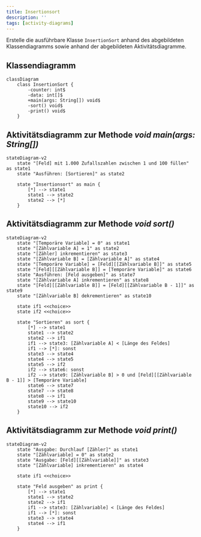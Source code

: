 ```yaml
---
title: Insertionsort
description: ''
tags: [activity-diagrams]
---
```


Erstelle die ausführbare Klasse `InsertionSort` anhand des abgebildeten
Klassendiagramms sowie anhand der abgebildeten Aktivitätsdiagramme.

## Klassendiagramm

```mermaid
classDiagram
    class InsertionSort {
        -counter: int$
        -data: int[]$
        +main(args: String[]) void$
        -sort() void$
        -print() void$
    }
```

## Aktivitätsdiagramm zur Methode _void main(args: String[])_

```mermaid
stateDiagram-v2
    state "[Feld] mit 1.000 Zufallszahlen zwischen 1 und 100 füllen" as state1
    state "Ausführen: [Sortieren]" as state2

    state "Insertionsort" as main {
        [*] --> state1
        state1 --> state2
        state2 --> [*]
    }
```

## Aktivitätsdiagramm zur Methode _void sort()_

```mermaid
stateDiagram-v2
    state "[Temporäre Variable] = 0" as state1
    state "[Zählvariable A] = 1" as state2
    state "[Zähler] inkrementieren" as state3
    state "[Zählvariable B] = [Zählvariable A]" as state4
    state "[Temporäre Variable] = [Feld][[Zählvariable B]]" as state5
    state "[Feld][[Zählvariable B]] = [Temporäre Variable]" as state6
    state "Ausführen: [Feld ausgeben]" as state7
    state "[Zählvariable A] inkrementieren" as state8
    state "[Feld][[Zählvariable B]] = [Feld][[Zählvariable B - 1]]" as state9
    state "[Zählvariable B] dekrementieren" as state10

    state if1 <<choice>>
    state if2 <<choice>>

    state "Sortieren" as sort {
        [*] --> state1
        state1 --> state2
        state2 --> if1
        if1 --> state3: [Zählvariable A] < [Länge des Feldes]
        if1 --> [*]: sonst
        state3 --> state4
        state4 --> state5
        state5 --> if2
        if2 --> state6: sonst
        if2 --> state9: [Zählvariable B] > 0 und [Feld][[Zählvariable B - 1]] > [Temporäre Variable]
        state6 --> state7
        state7 --> state8
        state8 --> if1
        state9 --> state10
        state10 --> if2
    }
```

## Aktivitätsdiagramm zur Methode _void print()_

```mermaid
stateDiagram-v2
    state "Ausgabe: Durchlauf [Zähler]" as state1
    state "[Zählvariable] = 0" as state2
    state "Ausgabe: [Feld][[Zählvariable]]" as state3
    state "[Zählvariable] inkrementieren" as state4

    state if1 <<choice>>

    state "Feld ausgeben" as print {
        [*] --> state1
        state1 --> state2
        state2 --> if1
        if1 --> state3: [Zählvariable] < [Länge des Feldes]
        if1 --> [*]: sonst
        state3 --> state4
        state4 --> if1
    }
```
